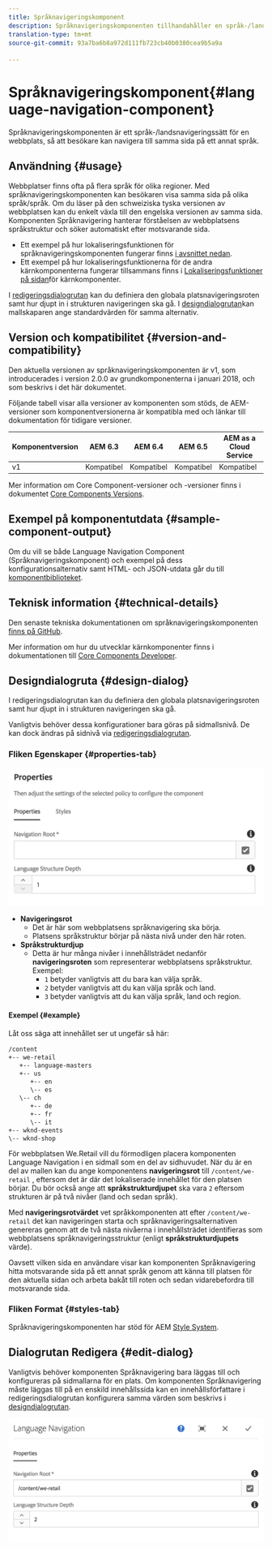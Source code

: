 ```yaml
---
title: Språknavigeringskomponent
description: Språknavigeringskomponenten tillhandahåller en språk-/landsnavigering för en webbplats, så att besökare kan navigera till samma sida på en annan språkinställning.
translation-type: tm+mt
source-git-commit: 93a7ba6b8a972d111fb723cb40b0380cea9b5a9a

---
```



# Språknavigeringskomponent{#language-navigation-component}

Språknavigeringskomponenten är ett språk-/landsnavigeringssätt för en webbplats, så att besökare kan navigera till samma sida på ett annat språk.

## Användning {#usage}

Webbplatser finns ofta på flera språk för olika regioner. Med språknavigeringskomponenten kan besökaren visa samma sida på olika språk/språk. Om du läser på den schweiziska tyska versionen av webbplatsen kan du enkelt växla till den engelska versionen av samma sida. Komponenten Språknavigering hanterar förståelsen av webbplatsens språkstruktur och söker automatiskt efter motsvarande sida.

* Ett exempel på hur lokaliseringsfunktionen för språknavigeringskomponenten fungerar finns [i avsnittet nedan](#example).
* Ett exempel på hur lokaliseringsfunktionerna för de andra kärnkomponenterna fungerar tillsammans finns i [Lokaliseringsfunktioner på sidan](/help/get-started/localization.md)för kärnkomponenter.

I [redigeringsdialogrutan](#edit-dialog) kan du definiera den globala platsnavigeringsroten samt hur djupt in i strukturen navigeringen ska gå. I [designdialogrutan](#design-dialog)kan mallskaparen ange standardvärden för samma alternativ.

## Version och kompatibilitet {#version-and-compatibility}

Den aktuella versionen av språknavigeringskomponenten är v1, som introducerades i version 2.0.0 av grundkomponenterna i januari 2018, och som beskrivs i det här dokumentet.

Följande tabell visar alla versioner av komponenten som stöds, de AEM-versioner som komponentversionerna är kompatibla med och länkar till dokumentation för tidigare versioner.

| Komponentversion | AEM 6.3 | AEM 6.4 | AEM 6.5 | AEM as a Cloud Service |
|--- |--- |--- |--- |---|
| v1 | Kompatibel | Kompatibel | Kompatibel | Kompatibel |

Mer information om Core Component-versioner och -versioner finns i dokumentet [Core Components Versions](/help/versions.md).

## Exempel på komponentutdata {#sample-component-output}

Om du vill se både Language Navigation Component (Språknavigeringskomponent) och exempel på dess konfigurationsalternativ samt HTML- och JSON-utdata går du till [komponentbiblioteket](https://adobe.com/go/aem_cmp_library_langnav).

## Teknisk information {#technical-details}

Den senaste tekniska dokumentationen om språknavigeringskomponenten [finns på GitHub](https://adobe.com/go/aem_cmp_tech_langnav_v1).

Mer information om hur du utvecklar kärnkomponenter finns i dokumentationen till [Core Components Developer](/help/developing/overview.md).

## Designdialogruta {#design-dialog}

I redigeringsdialogrutan kan du definiera den globala platsnavigeringsroten samt hur djupt in i strukturen navigeringen ska gå.

Vanligtvis behöver dessa konfigurationer bara göras på sidmallsnivå. De kan dock ändras på sidnivå via [redigeringsdialogrutan](#edit-dialog).

### Fliken Egenskaper {#properties-tab}

![](/help/assets/screen_shot_2018-01-12at133642.png)

* **Navigeringsrot**
   * Det är här som webbplatsens språknavigering ska börja.
   * Platsens språkstruktur börjar på nästa nivå under den här roten.
* **Språkstrukturdjup**
   * Detta är hur många nivåer i innehållsträdet nedanför **navigeringsroten** som representerar webbplatsens språkstruktur. Exempel:
      * `1` betyder vanligtvis att du bara kan välja språk.
      * `2` betyder vanligtvis att du kan välja språk och land.
      * `3` betyder vanligtvis att du kan välja språk, land och region.

#### Exempel {#example}

Låt oss säga att innehållet ser ut ungefär så här:

```
/content
+-- we-retail
   +-- language-masters
   +-- us
      +-- en
      \-- es
   \-- ch
      +-- de
      +-- fr
      \-- it
+-- wknd-events
\-- wknd-shop
```

För webbplatsen We.Retail vill du förmodligen placera komponenten Language Navigation i en sidmall som en del av sidhuvudet. När du är en del av mallen kan du ange komponentens **navigeringsrot** till `/content/we-retail` , eftersom det är där det lokaliserade innehållet för den platsen börjar. Du bör också ange att **språkstrukturdjupet** ska vara `2` eftersom strukturen är på två nivåer (land och sedan språk).

Med **navigeringsrotvärdet** vet språkkomponenten att efter `/content/we-retail` det kan navigeringen starta och språknavigeringsalternativen genereras genom att de två nästa nivåerna i innehållsträdet identifieras som webbplatsens språknavigeringsstruktur (enligt **språkstrukturdjupets** värde).

Oavsett vilken sida en användare visar kan komponenten Språknavigering hitta motsvarande sida på ett annat språk genom att känna till platsen för den aktuella sidan och arbeta bakåt till roten och sedan vidarebefordra till motsvarande sida.

### Fliken Format {#styles-tab}

Språknavigeringskomponenten har stöd för AEM [Style System](/help/get-started/authoring.md#component-styling).

## Dialogrutan Redigera {#edit-dialog}

Vanligtvis behöver komponenten Språknavigering bara läggas till och konfigureras på sidmallarna för en plats. Om komponenten Språknavigering måste läggas till på en enskild innehållssida kan en innehållsförfattare i redigeringsdialogrutan konfigurera samma värden som beskrivs i [designdialogrutan](#design-dialog).

![](/help/assets/screen_shot_2018-01-12at133353.png)
